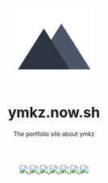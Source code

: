 <div align="center">
  <img src="static/images/logo_icon_dark.svg" width="150px">
  <h1 align="center">ymkz.now.sh</h1>
  <sup align="center">The portfolio site about ymkz</sup>
  <br />
  <br />
  <br />
</div>
<p align="center">
  <a href="https://circleci.com/gh/ymkz/workflows/ymkz.now.sh">
    <img src="https://flat.badgen.net/circleci/github/ymkz/ymkz.now.sh">
  </a>
  <a href="https://zeit.co/dashboard/project/ymkz.now.sh">
    <img src="https://flat.badgen.net/badge/deploy/now%20%E2%96%B2/000000" />
  </a>
  <a href="https://github.com/Microsoft/TypeScript">
    <img src="https://flat.badgen.net/badge/language/TypeScript/017acd">
  </a>
  <a href="https://eslint.org">
    <img src="https://flat.badgen.net/badge/linter/eslint/4b32c3">
  </a>
  <a href="https://prettier.io">
    <img src="https://flat.badgen.net/badge/formatter/prettier/ff69b4">
  </a>
  <a href="https://emotion.sh">
    <img src="https://flat.badgen.net/badge/styling/emotion/d36ac2">
  </a>
  <a href="https://renovateapp.com">
    <img src="https://flat.badgen.net/badge/renovate/enabled/green">
  </a>
  <br />
  <br />
</p>
